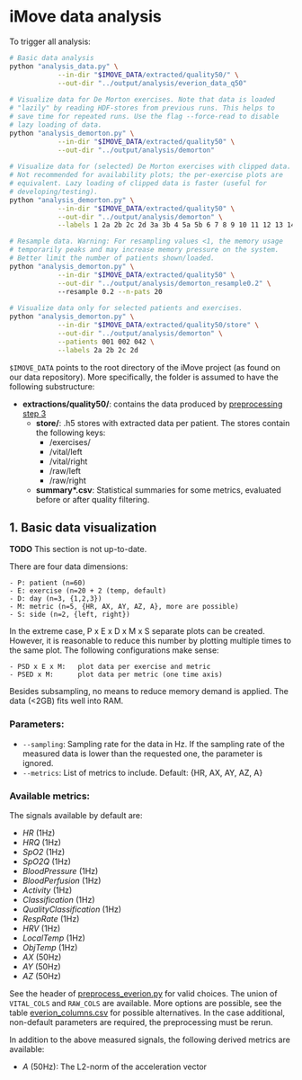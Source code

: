 # iMove data analysis

To trigger all analysis: 

```bash
# Basic data analysis
python "analysis_data.py" \
            --in-dir "$IMOVE_DATA/extracted/quality50/" \
            --out-dir "../output/analysis/everion_data_q50"
            
# Visualize data for De Morton exercises. Note that data is loaded 
# "lazily" by reading HDF-stores from previous runs. This helps to
# save time for repeated runs. Use the flag --force-read to disable
# lazy loading of data.
python "analysis_demorton.py" \
            --in-dir "$IMOVE_DATA/extracted/quality50" \
            --out-dir "../output/analysis/demorton"
            
# Visualize data for (selected) De Morton exercises with clipped data. 
# Not recommended for availability plots; the per-exercise plots are
# equivalent. Lazy loading of clipped data is faster (useful for 
# developing/testing).
python "analysis_demorton.py" \
            --in-dir "$IMOVE_DATA/extracted/quality50" \
            --out-dir "../output/analysis/demorton" \
            --labels 1 2a 2b 2c 2d 3a 3b 4 5a 5b 6 7 8 9 10 11 12 13 14 15

# Resample data. Warning: For resampling values <1, the memory usage
# temporarily peaks and may increase memory pressure on the system. 
# Better limit the number of patients shown/loaded.
python "analysis_demorton.py" \
            --in-dir "$IMOVE_DATA/extracted/quality50" \
            --out-dir "../output/analysis/demorton_resample0.2" \          
            --resample 0.2 --n-pats 20
            
# Visualize data only for selected patients and exercises.
python "analysis_demorton.py" \
            --in-dir "$IMOVE_DATA/extracted/quality50/store" \
            --out-dir "../output/analysis/demorton" \
            --patients 001 002 042 \
            --labels 2a 2b 2c 2d
```

<!--
IMOVE_DATA="$DATA_ROOT/wearables/studies/usb-imove"
-->

`$IMOVE_DATA` points to the root directory of the iMove project (as found on our data repository). More specifically, the folder is assumed to have the following substructure: 

- **extractions/quality50/**: contains the data produced by [preprocessing step 3](https://github.com/hirsch-lab/mhealth/blob/feature/imove_processing/studies/imove/preprocessing/protocol.md#3-de-morton-data-extraction)
    -  **store/**: .h5 stores with extracted data per patient. The stores contain the following keys: 
        -  /exercises/
        -  /vital/left
        -  /vital/right
        -  /raw/left
        -  /raw/right
    -  **summary\*.csv**: Statistical summaries for some metrics, evaluated before or after quality filtering.

    
## 1. Basic data visualization

**TODO** This section is not up-to-date.

There are four data dimensions:

    - P: patient (n=60)
    - E: exercise (n=20 + 2 (temp, default)
    - D: day (n=3, {1,2,3})
    - M: metric (n=5, {HR, AX, AY, AZ, A}, more are possible)
    - S: side (n=2, {left, right})

In the extreme case, P x E x D x M x S separate plots can be created. However,
it is reasonable to reduce this number by plotting multiple times to the same plot. The following configurations make sense:

    - PSD x E x M:   plot data per exercise and metric
    - PSED x M:      plot data per metric (one time axis)

Besides subsampling, no means to reduce memory demand is applied. The data (<2GB) fits well into RAM.


### Parameters:

- `--sampling`: Sampling rate for the data in Hz. If the sampling rate of the measured data is lower than the requested one, the parameter is ignored.
- `--metrics`: List of metrics to include. Default: {HR, AX, AY, AZ, A}



### Available metrics:

The signals available by default are:

- *HR* (1Hz)
- *HRQ* (1Hz)
- *SpO2* (1Hz)
- *SpO2Q* (1Hz)
- *BloodPressure* (1Hz)
- *BloodPerfusion* (1Hz)
- *Activity* (1Hz)
- *Classification* (1Hz)
- *QualityClassification* (1Hz)
- *RespRate* (1Hz)
- *HRV* (1Hz)
- *LocalTemp* (1Hz)
- *ObjTemp* (1Hz)
- *AX* (50Hz)
- *AY* (50Hz)
- *AZ* (50Hz)


See the header of [preprocess_everion.py](https://github.com/hirsch-lab/mhealth/blob/feature/imove_processing/studies/imove/preprocessing/preprocess_everion.py) for valid choices. The union of `VITAL_COLS` and `RAW_COLS` are available. More options are possible, see the table [everion_columns.csv](https://github.com/hirsch-lab/mhealth/blob/feature/imove_processing/studies/imove/preprocessing/everion_columns.csv) for possible alternatives. In the case additional, non-default parameters are required, the preprocessing must be rerun.

In addition to the above measured signals, the following derived metrics are available:

- *A* (50Hz): The L2-norm of the acceleration vector


